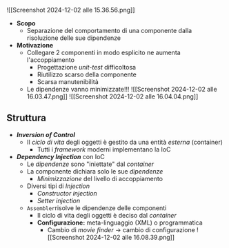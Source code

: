 ![[Screenshot 2024-12-02 alle 15.36.56.png]]
- **Scopo**
	- Separazione del comportamento di una componente dalla risoluzione delle sue dipendenze
- **Motivazione**
	- Collegare 2 componenti in modo esplicito ne aumenta l'accoppiamento
		- Progettazione *unit-test* difficoltosa
		- Riutilizzo scarso della componente
		- Scarsa manutenibilità
	- Le dipendenze vanno minimizzate!!!
![[Screenshot 2024-12-02 alle 16.03.47.png]]
![[Screenshot 2024-12-02 alle 16.04.04.png]]
## Struttura
- **_Inversion of Control_**
	- Il *ciclo di vita* degli oggetti è gestito da una entità *esterna* (container)
		- Tutti i *framework* moderni implementano la IoC
- **_Dependency Injection_** con IoC
	- Le *dipendenze* sono "iniettate" dal *container*
	- La componente dichiara solo le sue *dipendenze*
		- *Minimizzazione* del livello di accoppiamento
	- Diversi tipi di _Injection_
		- _Constructor injection_
		- _Setter injection_
	- `Assembler`risolve le dipendenze delle componenti
		- Il ciclo di vita degli oggetti è deciso dal *container*
		- **Configurazione:** meta-linguaggio (XML) o programmatica
			- Cambio di *movie finder* -> cambio di configurazione
![[Screenshot 2024-12-02 alle 16.08.39.png]]
